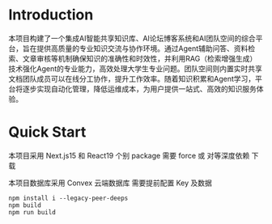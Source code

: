 # Introduction
本项目构建了一个集成AI智能共享知识库、AI论坛博客系统和AI团队空间的综合平台，旨在提供高质量的专业知识交流与协作环境。通过Agent辅助问答、资料检索、文章审核等机制确保知识的准确性和时效性，并利用RAG（检索增强生成）技术强化Agent的专业能力，高效处理大学生专业问题。团队空间则内置实时共享文档团队成员可以在线分工协作，提升工作效率。随着知识积累和Agent学习，平台将逐步实现自动化管理，降低运维成本，为用户提供一站式、高效的知识服务体验。

# Quick Start
本项目采用 Next.js15 和 React19 个别 package 需要 force 或 对等深度依赖 下载

本项目数据库采用 Convex 云端数据库 需要提前配置 Key 及数据

```
npm install i --legacy-peer-deeps
npm build
npm run build
```
